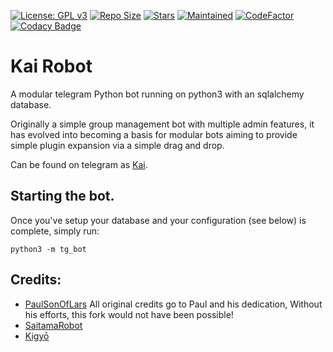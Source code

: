 [![License: GPL v3](https://img.shields.io/badge/License-GPL%20v3-blue.svg)](https://www.gnu.org/licenses/gpl-3.0)
[![Repo Size](https://img.shields.io/github/repo-size/Ryomen-Sukuna/KaiV2)](https://github.com/Ryomen-Sukuna/KaiV2 "KaiV2")
[![Stars](https://img.shields.io/github/stars/Ryomen-Sukuna/KaiV2?style=social)](https://github.com/Ryomen-Sukuna/KaiV2 "KaiV2")
[![Maintained](https://img.shields.io/badge/Maintained-Yes-brightgreen)](https://github.com/Ryomen-Sukuna/KaiV2 "KaiV2")
[![CodeFactor](https://www.codefactor.io/repository/github/ryomen-sukuna/kaiv2/badge)](https://www.codefactor.io/repository/github/ryomen-sukuna/kaiv2)
[![Codacy Badge](https://app.codacy.com/project/badge/Grade/66392d405b804f7b9043c4803b7b4df9)](https://www.codacy.com/gh/Ryomen-Sukuna/KaiV2/dashboard?utm_source=github.com&amp;utm_medium=referral&amp;utm_content=Ryomen-Sukuna/KaiV2&amp;utm_campaign=Badge_Grade)

# Kai Robot
A modular telegram Python bot running on python3 with an sqlalchemy database.

Originally a simple group management bot with multiple admin features, it has evolved into becoming a basis for modular
bots aiming to provide simple plugin expansion via a simple drag and drop.

Can be found on telegram as [Kai](https://t.me/chisakikairobot).

## Starting the bot.

Once you've setup your database and your configuration (see below) is complete, simply run:

`python3 -m tg_bot`

## Credits:
+ [PaulSonOfLars](https://github.com/PaulSonOfLars) All original credits go to Paul and his dedication, Without his efforts, this fork would not have been possible!
+ [SaitamaRobot](https://github.com/AnimeKaizoku/SaitamaRobot)
+ [Kigyō](https://github.com/Dank-del/EnterpriseALRobot)
